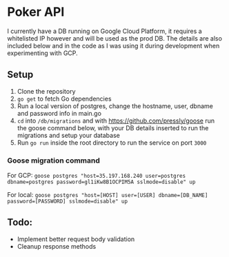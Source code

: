# Poker API

I currently have a DB running on Google Cloud Platform, it requires a whitelisted IP however and will be used as the prod DB. The details are also included below and in the code as I was using it during development when experimenting with GCP. 

## Setup
1. Clone the repository
2. `go get` to fetch Go dependencies
3. Run a local version of postgres, change the hostname, user, dbname and password info in main.go
4. `cd` into `/db/migrations` and with https://github.com/pressly/goose run the goose command below, with your DB details inserted to run the migrations and setup your database
5. Run `go run` inside the root directory to run the service on port `3000`

### Goose migration command
For GCP: `goose postgres "host=35.197.168.240 user=postgres dbname=postgres password=gl1iKw8B1OCPIM5A sslmode=disable" up`

For local: `goose postgres "host=[HOST] user=[USER] dbname=[DB_NAME] password=[PASSWORD] sslmode=disable" up`

## Todo:
- Implement better request body validation
- Cleanup response methods
